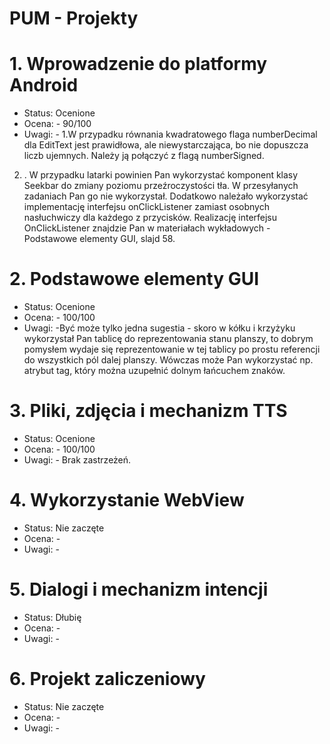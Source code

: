 # PUM - Projekty

# 1. Wprowadzenie do platformy Android

- Status: Ocenione
- Ocena: - 90/100
- Uwagi: - 1.W przypadku równania kwadratowego flaga numberDecimal dla EditText 
jest prawidłowa, ale niewystarczająca, bo nie dopuszcza liczb ujemnych. 
Należy ją połączyć z flagą numberSigned.
2. . W przypadku latarki powinien Pan wykorzystać komponent klasy Seekbar 
do zmiany poziomu przeźroczystości tła. W przesyłanych zadaniach Pan go 
nie wykorzystał. Dodatkowo należało 
wykorzystać implementację interfejsu onClickListener zamiast osobnych 
nasłuchwiczy dla każdego z przycisków. Realizację interfejsu 
OnClickListener znajdzie Pan w materiałach wykładowych - Podstawowe 
elementy GUI, slajd 58.

  
# 2. Podstawowe elementy GUI

- Status: Ocenione
- Ocena: - 100/100
- Uwagi: -Być może tylko jedna sugestia - skoro w 
kółku i krzyżyku wykorzystał Pan tablicę do reprezentowania stanu 
planszy, to dobrym pomysłem wydaje się reprezentowanie w tej tablicy po 
prostu referencji do wszystkich pól dalej planszy. Wówczas może Pan 
wykorzystać np. atrybut tag, który można uzupełnić dolnym łańcuchem znaków.


# 3. Pliki, zdjęcia i mechanizm TTS

- Status: Ocenione
- Ocena: - 100/100
- Uwagi: - Brak zastrzeżeń.


# 4. Wykorzystanie WebView

- Status: Nie zaczęte
- Ocena: -
- Uwagi: -

# 5. Dialogi i mechanizm intencji

- Status: Dłubię
- Ocena: -
- Uwagi: -


# 6. Projekt zaliczeniowy

- Status: Nie zaczęte
- Ocena: -
- Uwagi: -



